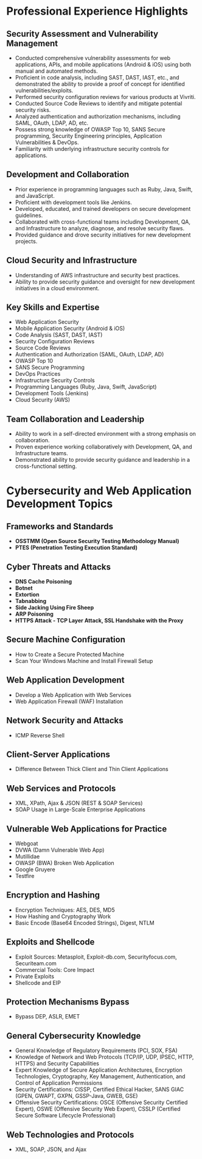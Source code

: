 # Professional Experience Highlights

## Security Assessment and Vulnerability Management

- Conducted comprehensive vulnerability assessments for web applications, APIs, and mobile applications (Android & iOS) using both manual and automated methods.
- Proficient in code analysis, including SAST, DAST, IAST, etc., and demonstrated the ability to provide a proof of concept for identified vulnerabilities/exploits.
- Performed security configuration reviews for various products at Vivriti.
- Conducted Source Code Reviews to identify and mitigate potential security risks.
- Analyzed authentication and authorization mechanisms, including SAML, OAuth, LDAP, AD, etc.
- Possess strong knowledge of OWASP Top 10, SANS Secure programming, Security Engineering principles, Application Vulnerabilities & DevOps.
- Familiarity with underlying infrastructure security controls for applications.

## Development and Collaboration

- Prior experience in programming languages such as Ruby, Java, Swift, and JavaScript.
- Proficient with development tools like Jenkins.
- Developed, educated, and trained developers on secure development guidelines.
- Collaborated with cross-functional teams including Development, QA, and Infrastructure to analyze, diagnose, and resolve security flaws.
- Provided guidance and drove security initiatives for new development projects.

## Cloud Security and Infrastructure

- Understanding of AWS infrastructure and security best practices.
- Ability to provide security guidance and oversight for new development initiatives in a cloud environment.

## Key Skills and Expertise

- Web Application Security
- Mobile Application Security (Android & iOS)
- Code Analysis (SAST, DAST, IAST)
- Security Configuration Reviews
- Source Code Reviews
- Authentication and Authorization (SAML, OAuth, LDAP, AD)
- OWASP Top 10
- SANS Secure Programming
- DevOps Practices
- Infrastructure Security Controls
- Programming Languages (Ruby, Java, Swift, JavaScript)
- Development Tools (Jenkins)
- Cloud Security (AWS)

## Team Collaboration and Leadership

- Ability to work in a self-directed environment with a strong emphasis on collaboration.
- Proven experience working collaboratively with Development, QA, and Infrastructure teams.
- Demonstrated ability to provide security guidance and leadership in a cross-functional setting.

# Cybersecurity and Web Application Development Topics

## Frameworks and Standards

- **OSSTMM (Open Source Security Testing Methodology Manual)**
- **PTES (Penetration Testing Execution Standard)**

## Cyber Threats and Attacks

- **DNS Cache Poisoning**
- **Botnet**
- **Extortion**
- **Tabnabbing**
- **Side Jacking Using Fire Sheep**
- **ARP Poisoning**
- **HTTPS Attack - TCP Layer Attack, SSL Handshake with the Proxy**

## Secure Machine Configuration

- How to Create a Secure Protected Machine
- Scan Your Windows Machine and Install Firewall Setup

## Web Application Development

- Develop a Web Application with Web Services
- Web Application Firewall (WAF) Installation

## Network Security and Attacks

- ICMP Reverse Shell

## Client-Server Applications

- Difference Between Thick Client and Thin Client Applications

## Web Services and Protocols

- XML, XPath, Ajax & JSON (REST & SOAP Services)
- SOAP Usage in Large-Scale Enterprise Applications

## Vulnerable Web Applications for Practice

- Webgoat
- DVWA (Damn Vulnerable Web App)
- Mutillidae
- OWASP (BWA) Broken Web Application
- Google Gruyere
- Testfire

## Encryption and Hashing

- Encryption Techniques: AES, DES, MD5
- How Hashing and Cryptography Work
- Basic Encode (Base64 Encoded Strings), Digest, NTLM

## Exploits and Shellcode

- Exploit Sources: Metasploit, Exploit-db.com, Securityfocus.com, Securiteam.com
- Commercial Tools: Core Impact
- Private Exploits
- Shellcode and EIP

## Protection Mechanisms Bypass

- Bypass DEP, ASLR, EMET

## General Cybersecurity Knowledge

- General Knowledge of Regulatory Requirements (PCI, SOX, FSA)
- Knowledge of Network and Web Protocols (TCP/IP, UDP, IPSEC, HTTP, HTTPS) and Security Capabilities
- Expert Knowledge of Secure Application Architectures, Encryption Technologies, Cryptography, Key Management, Authentication, and Control of Application Permissions
- Security Certifications: CISSP, Certified Ethical Hacker, SANS GIAC (GPEN, GWAPT, GXPN, GSSP-Java, GWEB, GSE)
- Offensive Security Certifications: OSCE (Offensive Security Certified Expert), OSWE (Offensive Security Web Expert), CSSLP (Certified Secure Software Lifecycle Professional)

## Web Technologies and Protocols

- XML, SOAP, JSON, and Ajax
